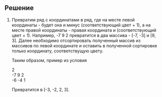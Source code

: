 ## Решение

1) Превратим ряд с координатами в ряд, где на месте левой координаты - будет она и минус (соответствующий цвет + 1), а на месте правой координаты -
правая координата и (соответствующий цвет + 1). Например, -7 9 2 превратится в два массива - [-7, -3] и [9, 3]. Далее необходимо отсортировать полученный массив
из массивов по левой координате и оставить в полученной сортировке только координату, соответствущую цвету.

    Таким образом, пример из условия

    2</br>
    -7 9 2</br>
    -6 -4 1</br>

    Превратится в [-3, -2, 2, 3].
